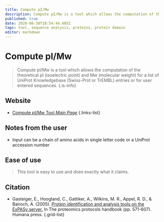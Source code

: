 ```yaml
---
title: Compute pI/Mw
description: Compute pI/Mw is a tool which allows the computation of the theoretical pI (isoelectric point) and Mw (molecular weight) for a list of UniProt Knowledgebase (Swiss-Prot or TrEMBL) entries or for user entered sequences.
published: true
date: 2020-06-30T18:54:44.605Z
tags: tool, sequence analysis, proteins, protein domain
editor: markdown
---
```


# Compute pI/Mw

> Compute pI/Mw is a tool which allows the computation of the theoretical pI (isoelectric point) and Mw (molecular weight) for a list of UniProt Knowledgebase (Swiss-Prot or TrEMBL) entries or for user entered sequences.
{.is-info}

 

## Website 

- [Compute pI/Mw Tool *Main Page*](https://web.expasy.org/compute_pi/)
 {.links-list}
 
 ## Notes from the user
 - Input can be a chain of amino acids in single letter code or a UniProt accession number
 
 
 ## Ease of use
 > This tool is easy to use and does exactly what it claims.

## Citation 

- Gasteiger, E., Hoogland, C., Gattiker, A., Wilkins, M. R., Appel, R. D., & Bairoch, A. (2005). [Protein identification and analysis tools on the ExPASy server.](https://link.springer.com/protocol/10.1385/1-59259-890-0:571) In The proteomics protocols handbook (pp. 571-607). Humana press.
{.grid-list}